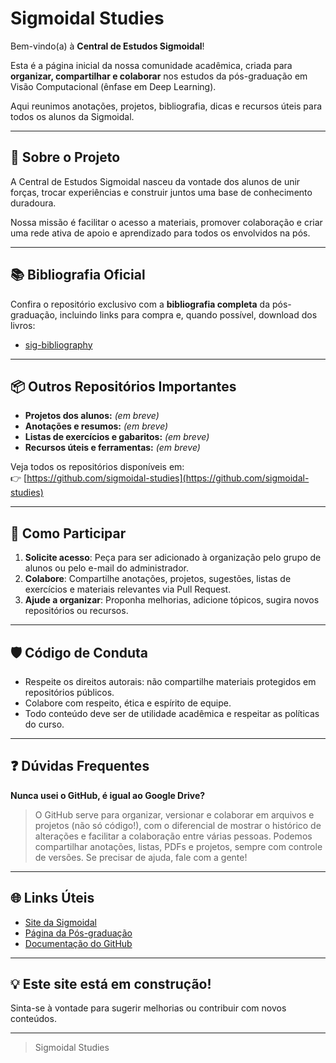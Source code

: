 # Sigmoidal Studies

Bem-vindo(a) à **Central de Estudos Sigmoidal**!  

Esta é a página inicial da nossa comunidade acadêmica, criada para **organizar, compartilhar e colaborar** nos estudos da pós-graduação em Visão Computacional (ênfase em Deep Learning).  

Aqui reunimos anotações, projetos, bibliografia, dicas e recursos úteis para todos os alunos da Sigmoidal.

---

## 🚀 Sobre o Projeto

A Central de Estudos Sigmoidal nasceu da vontade dos alunos de unir forças, trocar experiências e construir juntos uma base de conhecimento duradoura.  

Nossa missão é facilitar o acesso a materiais, promover colaboração e criar uma rede ativa de apoio e aprendizado para todos os envolvidos na pós.

---

## 📚 Bibliografia Oficial

Confira o repositório exclusivo com a **bibliografia completa** da pós-graduação, incluindo links para compra e, quando possível, download dos livros:

- [sig-bibliography](https://github.com/sigmoidal-studies/sig-bibliography)

---

## 📦 Outros Repositórios Importantes

- **Projetos dos alunos:** _(em breve)_
- **Anotações e resumos:** _(em breve)_
- **Listas de exercícios e gabaritos:** _(em breve)_
- **Recursos úteis e ferramentas:** _(em breve)_

Veja todos os repositórios disponíveis em:  
👉 [https://github.com/sigmoidal-studies](https://github.com/sigmoidal-studies)

---

## 👥 Como Participar

1. **Solicite acesso**: Peça para ser adicionado à organização pelo grupo de alunos ou pelo e-mail do administrador.
2. **Colabore**: Compartilhe anotações, projetos, sugestões, listas de exercícios e materiais relevantes via Pull Request.
3. **Ajude a organizar**: Proponha melhorias, adicione tópicos, sugira novos repositórios ou recursos.

---

## 🛡️ Código de Conduta

- Respeite os direitos autorais: não compartilhe materiais protegidos em repositórios públicos.
- Colabore com respeito, ética e espírito de equipe.
- Todo conteúdo deve ser de utilidade acadêmica e respeitar as políticas do curso.

---

## ❓ Dúvidas Frequentes

**Nunca usei o GitHub, é igual ao Google Drive?**  
> O GitHub serve para organizar, versionar e colaborar em arquivos e projetos (não só código!), com o diferencial de mostrar o histórico de alterações e facilitar a colaboração entre várias pessoas. Podemos compartilhar anotações, listas, PDFs e projetos, sempre com controle de versões. Se precisar de ajuda, fale com a gente!

---

## 🌐 Links Úteis

- [Site da Sigmoidal](https://sigmoidal.ai/)
- [Página da Pós-graduação](https://sigmoidal.ai/pos-graduacao/)
- [Documentação do GitHub](https://docs.github.com/pt)

---

## 💡 Este site está em construção!  
Sinta-se à vontade para sugerir melhorias ou contribuir com novos conteúdos.

---

> Sigmoidal Studies
